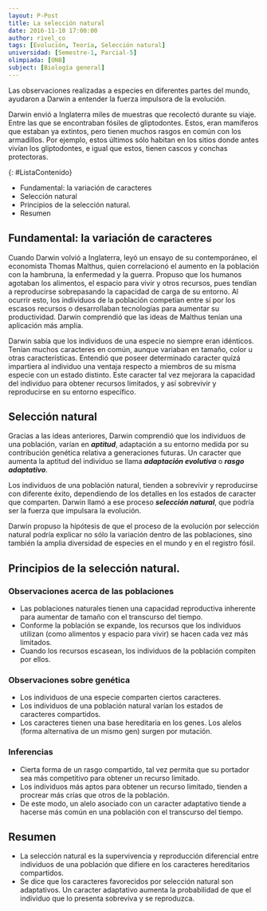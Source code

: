 ```yaml
---
layout: P-Post
title: La selección natural
date: 2016-11-10 17:00:00
author: rivel_co
tags: [Evolución, Teoría, Selección natural]
universidad: [Semestre-1, Parcial-5]
olimpiada: [ONB]
subject: [Biología general]
---
```


Las observaciones realizadas a especies en diferentes partes del mundo, ayudaron a Darwin a entender la fuerza impulsora de la evolución.

Darwin envió a Inglaterra miles de muestras que recolectó durante su viaje. Entre las que se encontraban fósiles de gliptodontes. Estos, eran mamíferos que estaban ya extintos, pero tienen muchos rasgos en común con los armadillos. Por ejemplo, estos últimos sólo habitan en los sitios donde antes vivían los gliptodontes, e igual que estos, tienen cascos y conchas protectoras.

{: #ListaContenido}
- Fundamental: la variación de caracteres
- Selección natural
- Principios de la selección natural.
- Resumen

## Fundamental: la variación de caracteres

Cuando Darwin volvió a Inglaterra, leyó un ensayo de su contemporáneo, el economista Thomas Malthus, quien correlacionó el aumento en la población con la hambruna, la enfermedad y la guerra. Propuso que los humanos agotaban los alimentos, el espacio para vivir y otros recursos, pues tendían a reproducirse sobrepasando la capacidad de carga de su entorno. Al ocurrir esto, los individuos de la población competían entre sí por los escasos recursos o desarrollaban tecnologías para aumentar su productividad. Darwin comprendió que las ideas de Malthus tenían una aplicación más amplia.

Darwin sabía que los individuos de una especie no siempre eran idénticos. Tenían muchos caracteres en común, aunque variaban en tamaño, color u otras características. Entendió que poseer determinado caracter quizá impartiera al individuo una ventaja respecto a miembros de su misma especie con un estado distinto. Este caracter tal vez mejorara la capacidad del individuo para obtener recursos limitados, y así sobrevivir y reproducirse en su entorno específico.

## Selección natural

Gracias a las ideas anteriores, Darwin comprendió que los individuos de una población, varían en ***aptitud***, adaptación a su entorno medida por su contribución genética relativa a generaciones futuras. Un caracter que aumenta la aptitud del individuo se llama ***adaptación evolutiva*** o ***rasgo adaptativo***.

Los individuos de una población natural, tienden a sobrevivir y reproducirse con diferente éxito, dependiendo de los detalles en los estados de caracter que comparten. Darwin llamó a ese proceso ***selección natural***, que podría ser la fuerza que impulsara la evolución.

Darwin propuso la hipótesis de que el proceso de la evolución por selección natural podría explicar no sólo la variación dentro de las poblaciones, sino también la amplia diversidad de especies en el mundo y en el registro fósil.

## Principios de la selección natural.

### Observaciones acerca de las poblaciones

- Las poblaciones naturales tienen una capacidad reproductiva inherente para aumentar de tamaño con el transcurso del tiempo.
- Conforme la población se expande, los recursos que los individuos utilizan (como alimentos y espacio para vivir) se hacen cada vez más limitados.
- Cuando los recursos escasean, los individuos de la población compiten por ellos.

### Observaciones sobre genética

- Los individuos de una especie comparten ciertos caracteres.
- Los individuos de una población natural varían los estados de caracteres compartidos.
- Los caracteres tienen una base hereditaria en los genes. Los alelos (forma alternativa de un mismo gen) surgen por mutación.

### Inferencias

- Cierta forma de un rasgo compartido, tal vez permita que su portador sea más competitivo para obtener un recurso limitado.
- Los individuos más aptos para obtener un recurso limitado, tienden a procrear más crías que otros de la población.
- De este modo, un alelo asociado con un caracter adaptativo tiende a hacerse más común en una población con el transcurso del tiempo.

## Resumen

- La selección natural es la supervivencia y reproducción diferencial entre individuos de una población que difiere en los caracteres hereditarios compartidos.
- Se dice que los caracteres favorecidos por selección natural son adaptativos. Un caracter adaptativo aumenta la probabilidad de que el individuo que lo presenta sobreviva y se reproduzca.
